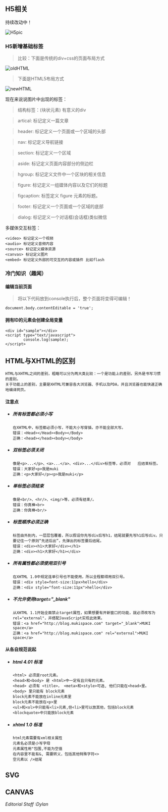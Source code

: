 ## H5相关

<p class="tip">
 	持续改动中！
</p>

![H5pic](https://github.com/Dylan-WY/DawnGruel/blob/master/docs/images/H5background.jpeg)

### H5新增基础标签
>比较：下面是传统的div+css的页面布局方式

![oldHTML](https://github.com/Dylan-WY/DawnGruel/blob/master/docs/images/oldHTML.png)
  
>下面是HTML5布局方式

![newHTML](https://github.com/Dylan-WY/DawnGruel/blob/master/docs/images/newHTML.png)  

现在来说说图片中出现的标签：   

>结构标签：(块状元素) 有意义的div  

>artical: 标记定义一篇文章  

>header: 标记定义一个页面或一个区域的头部  

>nav: 标记定义导航链接  

>section: 标记定义一个区域  

>aside: 标记定义页面内容部分的侧边栏  

>hgroup: 标记定义文件中一个区块的相关信息  

>figure: 标记定义一组媒体内容以及它们的标题  

>figcaption: 标签定义 figure 元素的标题。  

>footer: 标记定义一个页面或一个区域的底部  

>dialog: 标记定义一个对话框(会话框)类似微信  

多媒体交互标签：
```
<video> 标记定义一个视频
<audio> 标记定义音频内容
<source> 标记定义媒体资源
<canvas> 标记定义图片
<embed> 标记定义外部的可交互的内容或插件 比如flash
```

### 冷门知识（趣闻）

#### 编辑当前页面

>将以下代码放到console执行后，整个页面将变得可编辑！

```
document.body.contentEditable = 'true';
```

#### 拥有ID的元素会创建全局变量

```
<div id="sample"></div>
<script type="text/javascript">
        console.log(sample);
</script>
```


## HTML与XHTML的区别

```
HTML与XHTML之间的差别，粗略可以分为两大类比较：一个是功能上的差别，另外是书写习惯的差别。  
关于功能上的差别，主要是XHTML可兼容各大浏览器、手机以及PDA，并且浏览器也能快速正确地编译网页。
```
#### 注意点
+ ##### 所有标签都必须小写  

	```
	在XHTML中，标签都必须小写，不能大小写穿插，亦不能全部大写。
	错误：<Head></Head><Body></Body>
	正确：<head></head><body></body>
	```
+ ##### 双标签必须关闭

	```
	像是<p>...</p>、<a>...</a>、<div>...</div>标签等，必须对	应结束标签。
	错误：大家好<p>我是muki
	正确：<p>大家好</p><p>我是muki</p>
	```
+ ##### 单标签必须结束

	```
	像是<br/>、<hr/>、<img/>等，必须有结束/。
	错误：你真棒<br>
	正确：你真棒<br/>
	```
+ ##### 标签顺序必须正确

	```
	标签由外到内，一层层包覆着，所以假设你先写div后写h1，结尾就要先写h1后写div。只要记住一个原则“先进后出”，先弹出的标签要后结尾。
	错误：<div><h1>大家好</div></h1>
	正确：<div><h1>大家好</h1></div>
	```
+ ##### 所有属性都必须使用双引号

	```
	在XHTML 1.0中规定连单引号也不能使用，所以全程都得用双引号。
	错误：<div style=font-size:11px>hello</div>
	正确：<div style="font-size:11px">hello</div>
	```
+ ##### 不允许使用target="_blank"

	```
	从XHTML 1.1开始全面禁止target属性，如果想要有开新窗口的功能，就必须改写为rel="external"，并搭配JavaScript实现此效果。
	错误：<a href="http://blog.mukispace.com" target="_blank">MUKI space</a>
	正确：<a href="http://blog.mukispace.com" rel="external">MUKI space</a>
	```

#### 从各自规范说起

+ ##### html 4.01 标准

	```
	<html> 必须是root元素。   
	<head>和<body> 是 <html>中一定有且只有的元素。   
	<head> 必须有 <title>， <meta>和<style>可选, 他们只能在<head>里。   
	<body> 里只能有 block元素   
	block元素不能放在inline元素里   
	block元素不能放在<p>里   
	<ul>和<ol>中只能有<li>元素,但<li>里可以放其他，包括block元素   
	<blockquote>中只能放block元素
	```
+ ##### xhtml 1.0 标准

	```
	html元素需要有xml相关属性  
	元素名必须是小写字母  
	元素属性用"包围,不能为空值  
	在内容里不能有&, 需要转义，包括其他特殊字符<>  
	空元素以 />结尾  
	```
	
## SVG
	
## CANVAS


	
	
	
	
	
	
	
	
	
	
	
	
	
	
	
	
	
	
	
	
	
	
	
	
	
	
	
	
	
	
	
	
	
	
*Editorial Staff :Dylan*
